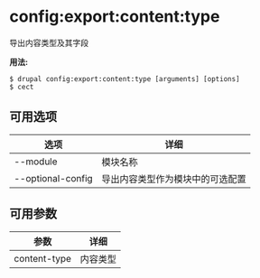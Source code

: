 # config:export:content:type
导出内容类型及其字段

**用法:**
```
$ drupal config:export:content:type [arguments] [options]
$ cect  
```

## 可用选项
选项 | 详细
-------|-------------
--module | 模块名称
--optional-config | 导出内容类型作为模块中的可选配置

## 可用参数
参数 | 详细
---------|-------------
content-type | 内容类型
